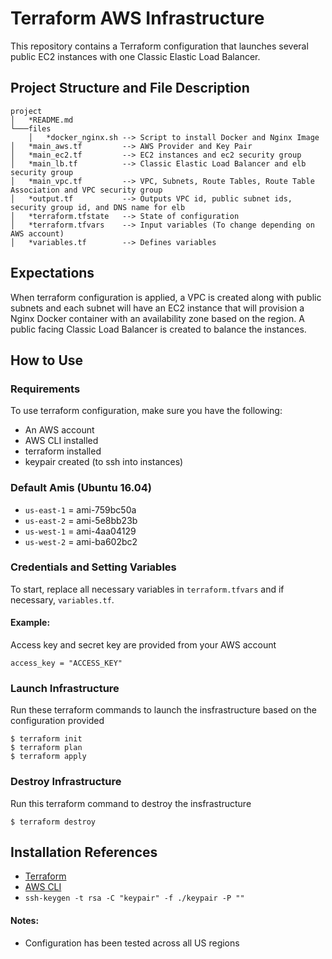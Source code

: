 
# Terraform AWS Infrastructure

This repository contains a Terraform configuration that launches several public EC2 instances with one Classic Elastic Load Balancer.

## Project Structure and File Description
```
project
│   *README.md           
└───files
    │   *docker_nginx.sh --> Script to install Docker and Nginx Image
│   *main_aws.tf         --> AWS Provider and Key Pair
│   *main_ec2.tf         --> EC2 instances and ec2 security group
│   *main_lb.tf          --> Classic Elastic Load Balancer and elb security group
│   *main_vpc.tf         --> VPC, Subnets, Route Tables, Route Table Association and VPC security group 
│   *output.tf           --> Outputs VPC id, public subnet ids, security group id, and DNS name for elb
│   *terraform.tfstate   --> State of configuration 
│   *terraform.tfvars    --> Input variables (To change depending on AWS account)
│   *variables.tf        --> Defines variables
```
## Expectations
When terraform configuration is applied, a VPC is created along with public subnets and each subnet will have an EC2 instance that will provision a Nginx Docker container with an availability zone based on the region.
A public facing Classic Load Balancer is created to balance the instances.

## How to Use

### Requirements
To use terraform configuration, make sure you have the following:
- An AWS account
- AWS CLI installed
- terraform installed
- keypair created (to ssh into instances)

### Default Amis (Ubuntu 16.04)
- `us-east-1` = ami-759bc50a
- `us-east-2` = ami-5e8bb23b
- `us-west-1` = ami-4aa04129
- `us-west-2` = ami-ba602bc2

### Credentials and Setting Variables 
To start, replace all necessary variables in `terraform.tfvars` and if necessary, `variables.tf`.

#### Example:
Access key and secret key are provided from your AWS account
``` 
access_key = "ACCESS_KEY" 
```

### Launch Infrastructure
Run these terraform commands to launch the insfrastructure based on the configuration provided
```
$ terraform init
$ terraform plan
$ terraform apply
```
### Destroy Infrastructure
Run this terraform command to destroy the insfrastructure
```
$ terraform destroy
```
## Installation References
- [Terraform](https://www.terraform.io/intro/getting-started/install.html)
- [AWS CLI](https://docs.aws.amazon.com/cli/latest/userguide/installing.html)
- `ssh-keygen -t rsa -C "keypair" -f ./keypair -P ""`

#### Notes:
- Configuration has been tested across all US regions
